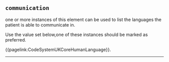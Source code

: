## `communication`

one or more instances of this element can be used to list the languages the patient is able to communicate in. 

Use the value set below,one of these instances should be marked as preferred. 

{{pagelink:CodeSystemUKCoreHumanLanguage}}.

---


